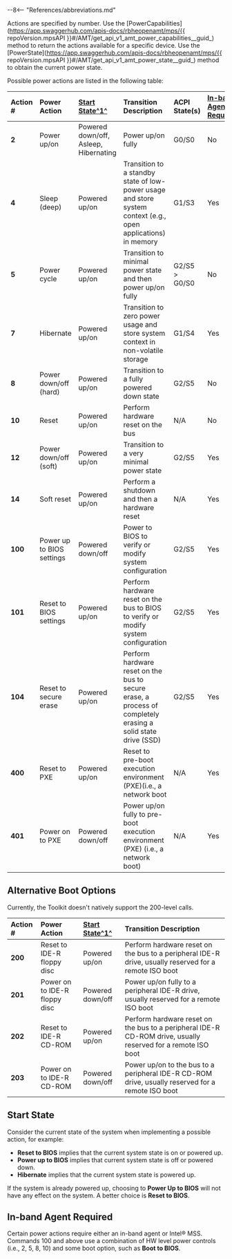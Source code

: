 --8<-- "References/abbreviations.md"

Actions are specified by number. Use the [PowerCapabilities](https://app.swaggerhub.com/apis-docs/rbheopenamt/mps/{{ repoVersion.mpsAPI }}#/AMT/get_api_v1_amt_power_capabilities__guid_) method to return the actions available for a specific device. Use the [PowerState](https://app.swaggerhub.com/apis-docs/rbheopenamt/mps/{{ repoVersion.mpsAPI }}#/AMT/get_api_v1_amt_power_state__guid_) method to obtain the current power state.

Possible power actions are listed in the following table:

   | Action #       | Power Action | [Start State^1^](#start-state) | Transition Description | ACPI State(s) | [In-band Agent Required^2^](#in-band-agent-required) | 
   | :----------- | :------------------------ |   :------------------------ | :------------------------ | :------------------------ | :------------------------ |
   | **2** | Power up/on | Powered down/off, Asleep, Hibernating | Power up/on fully | G0/S0 | No |
   | **4** | Sleep (deep) | Powered up/on | Transition to a standby state of low-power usage and store system context (e.g., open applications) in memory | G1/S3 | Yes |
   | **5** | Power cycle | Powered up/on | Transition to minimal power state and then power up/on fully | G2/S5 > G0/S0 |  No |
   | **7** | Hibernate | Powered up/on | Transition to zero power usage and store system context in non-volatile storage | G1/S4 | Yes |
   | **8** | Power down/off (hard) | Powered up/on | Transition to a fully powered down state | G2/S5 | No |
   | **10** | Reset | Powered up/on | Perform hardware reset on the bus | N/A | No |
   | **12** | Power down/off (soft) | Powered up/on | Transition to a very minimal power state | G2/S5 | Yes |
   | **14** | Soft reset | Powered up/on | Perform a shutdown and then a hardware reset | N/A | Yes |
   | **100** | Power up to BIOS settings | Powered down/off | Power to BIOS to verify or modify system configuration | G2/S5 | Yes  |
   | **101** | Reset to BIOS settings | Powered up/on | Perform hardware reset on the bus to BIOS to verify or modify system configuration | G2/S5 | Yes  |
   | **104** | Reset to secure erase | Powered up/on |  Perform hardware reset on the bus to secure erase, a process of completely erasing a solid state drive (SSD) | G2/S5 | Yes |
   | **400** | Reset to PXE | Powered up/on | Reset to pre-boot execution environment (PXE)(i.e., a network boot | N/A | Yes |
   | **401** | Power on to PXE | Powered down/off | Power up/on fully to pre-boot execution environment (PXE) (i.e., a network boot) | N/A | Yes|
   

## Alternative Boot Options

Currently, the Toolkit doesn't natively support the 200-level calls.

| Action #       | Power Action | [Start State^1^](#start-state) | Transition Description | 
| :----------- | :------------------------ |   :------------------------ |:------------------------ |
| **200** | Reset to IDE-R floppy disc | Powered up/on | Perform hardware reset on the bus to a peripheral IDE-R drive, usually reserved for a remote ISO boot |
| **201** | Power on to IDE-R floppy disc| Powered down/off | Power up/on fully to a peripheral IDE-R drive, usually reserved for a remote ISO boot
| **202** | Reset to IDE-R CD-ROM | Powered up/on | Perform hardware reset on the bus to a peripheral IDE-R CD-ROM drive, usually reserved for a remote ISO boot | 
| **203** | Power on to IDE-R CD-ROM | Powered down/off | Power up/on to the bus to a peripheral IDE-R CD-ROM drive, usually reserved for a remote ISO boot |


## Start State
Consider the current state of the system when implementing a possible action, for example: 

* **Reset to BIOS** implies that the current system state is on or powered up.
* **Power up to BIOS** implies that current system state is off or powered down.
* **Hibernate** implies that the current system state is powered up. 

If the system is already powered up, choosing to **Power Up to BIOS** will not have any effect on the system. A better choice is **Reset to BIOS**.

## In-band Agent Required
Certain power actions require either an in-band agent or Intel® MSS. Commands 100 and above use a combination of HW level power controls (i.e., 2, 5, 8, 10) and some boot option, such as **Boot to BIOS**.
